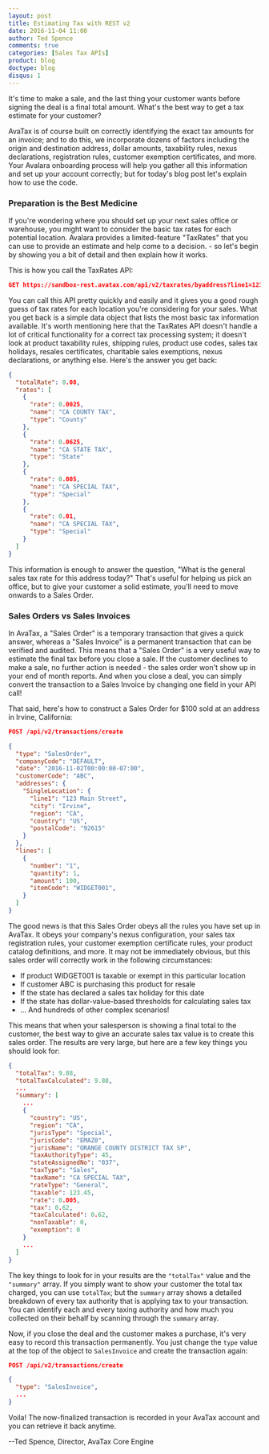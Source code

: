 ```yaml
---
layout: post
title: Estimating Tax with REST v2
date: 2016-11-04 11:00
author: Ted Spence
comments: true
categories: [Sales Tax APIs]
product: blog
doctype: blog
disqus: 1
---
```


It's time to make a sale, and the last thing your customer wants before signing the deal is a final total amount.  What's the best way to get a tax estimate for your customer?

AvaTax is of course built on correctly identifying the exact tax amounts for an invoice; and to do this, we incorporate dozens of factors including the origin and destination address, dollar amounts, taxability rules,  nexus declarations, registration rules, customer exemption certificates, and more.  Your Avalara onboarding process will help you gather all this information and set up your account correctly; but for today's blog post let's explain how to use the code.

<h3>Preparation is the Best Medicine</h3>

If you're wondering where you should set up your next sales office or warehouse, you might want to consider the basic tax rates for each potential location.  Avalara provides a limited-feature "TaxRates" that you can use to provide an estimate and help come to a decision.   - so let's begin by showing you a bit of detail and then explain how it works.

This is how you call the TaxRates API:

```json
GET https://sandbox-rest.avatax.com/api/v2/taxrates/byaddress?line1=123%20Main%20Street&city=Irvine&region=CA&postalCode=92615&country=US
```

You can call this API pretty quickly and easily and it gives you a good rough guess of tax rates for each location you're considering for your sales.  What you get back is a simple data object that lists the most basic tax information available.  It's worth mentioning here that the TaxRates API doesn't handle a lot of critical functionality for a correct tax processing system; it doesn't look at product taxability rules, shipping rules, product use codes, sales tax holidays, resales certificates, charitable sales exemptions, nexus declarations, or anything else.  Here's the answer you get back:

```json
{
  "totalRate": 0.08,
  "rates": [
    {
      "rate": 0.0025,
      "name": "CA COUNTY TAX",
      "type": "County"
    },
    {
      "rate": 0.0625,
      "name": "CA STATE TAX",
      "type": "State"
    },
    {
      "rate": 0.005,
      "name": "CA SPECIAL TAX",
      "type": "Special"
    },
    {
      "rate": 0.01,
      "name": "CA SPECIAL TAX",
      "type": "Special"
    }
  ]
}
```

This information is enough to answer the question, "What is the general sales tax rate for this address today?"  That's useful for helping us pick an office, but to give your customer a solid estimate, you'll need to move onwards to a Sales Order. 

<h3>Sales Orders vs Sales Invoices</h3>

In AvaTax, a "Sales Order" is a temporary transaction that gives a quick answer, whereas a "Sales Invoice" is a permanent transaction that can be verified and audited.  This means that a "Sales Order" is a very useful way to estimate the final tax before you close a sale.  If the customer declines to make a sale, no further action is needed - the sales order won't show up in your end of month reports.  And when you close a deal, you can simply convert the transaction to a Sales Invoice by changing one field in your API call!

That said, here's how to construct a Sales Order for $100 sold at an address in Irvine, California:

```json
POST /api/v2/transactions/create

{
  "type": "SalesOrder",
  "companyCode": "DEFAULT",
  "date": "2016-11-02T00:00:00-07:00",
  "customerCode": "ABC",
  "addresses": {
    "SingleLocation": {
      "line1": "123 Main Street",
      "city": "Irvine",
      "region": "CA",
      "country": "US",
      "postalCode": "92615"
    }
  },
  "lines": [
    {
      "number": "1",
      "quantity": 1,
      "amount": 100,
      "itemCode": "WIDGET001",
    }
  ]
}
```

The good news is that this Sales Order obeys all the rules you have set up in AvaTax.  It obeys your company's nexus configuration, your sales tax registration rules, your customer exemption certificate rules, your product catalog definitions, and more.  It may not be immediately obvious, but this sales order will correctly work in the following circumstances:

<ul class="normal">
    <li>If product WIDGET001 is taxable or exempt in this particular location</li>
    <li>If customer ABC is purchasing this product for resale</li>
    <li>If the state has declared a sales tax holiday for this date</li>
    <li>If the state has dollar-value-based thresholds for calculating sales tax</li>
    <li>... And hundreds of other complex scenarios!</li>
</ul>

This means that when your salesperson is showing a final total to the customer, the best way to give an accurate sales tax value is to create this sales order.  The results are very large, but here are a few key things you should look for:

```json
{
  "totalTax": 9.88,
  "totalTaxCalculated": 9.88,
  ...
  "summary": [
    ...
    {
      "country": "US",
      "region": "CA",
      "jurisType": "Special",
      "jurisCode": "EMAZ0",
      "jurisName": "ORANGE COUNTY DISTRICT TAX SP",
      "taxAuthorityType": 45,
      "stateAssignedNo": "037",
      "taxType": "Sales",
      "taxName": "CA SPECIAL TAX",
      "rateType": "General",
      "taxable": 123.45,
      "rate": 0.005,
      "tax": 0.62,
      "taxCalculated": 0.62,
      "nonTaxable": 0,
      "exemption": 0
    }
    ...
  ]
}
```

The key things to look for in your results are the `"totalTax"` value and the `"summary"` array.  If you simply want to show your customer the total tax charged, you can use `totalTax`; but the `summary` array shows a detailed breakdown of every tax authority that is applying tax to your transaction.  You can identify each and every taxing authority and how much you collected on their behalf by scanning through the `summary` array.

Now, if you close the deal and the customer makes a purchase, it's very easy to record this transaction permanently.  You just change the `type` value at the top of the object to `SalesInvoice` and create the transaction again:

```json
POST /api/v2/transactions/create

{
  "type": "SalesInvoice",
  ...
}
```

Voila!  The now-finalized transaction is recorded in your AvaTax account and you can retrieve it back anytime.

--Ted Spence, Director, AvaTax Core Engine
